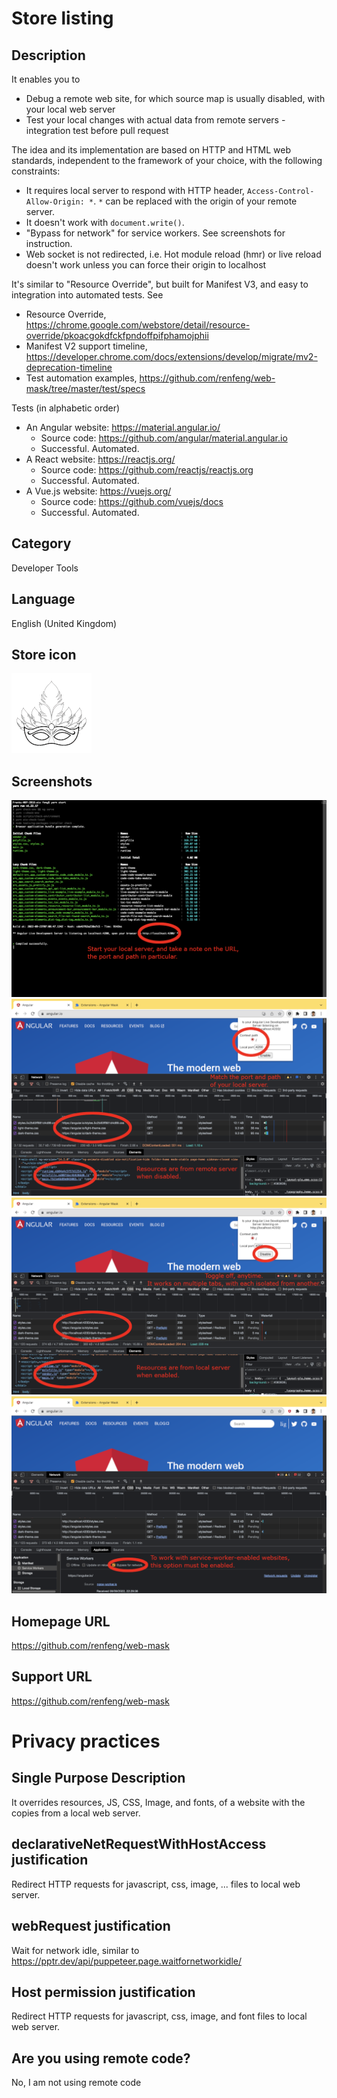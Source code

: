 # Store listing

## Description

It enables you to

- Debug a remote web site, for which source map is usually disabled, with your local web server
- Test your local changes with actual data from remote servers - integration test before pull request

The idea and its implementation are based on HTTP and HTML web standards, independent to the framework of your choice, with the following constraints:

- It requires local server to respond with HTTP header, `Access-Control-Allow-Origin: *`. `*` can be replaced with the origin of your remote server.
- It doesn't work with `document.write()`.
- "Bypass for network" for service workers. See screenshots for instruction.
- Web socket is not redirected, i.e. Hot module reload (hmr) or live reload doesn't work unless you can force their origin to localhost

It's similar to "Resource Override", but built for Manifest V3, and easy to integration into automated tests. See

- Resource Override, https://chrome.google.com/webstore/detail/resource-override/pkoacgokdfckfpndoffpifphamojphii
- Manifest V2 support timeline, https://developer.chrome.com/docs/extensions/develop/migrate/mv2-deprecation-timeline
- Test automation examples, https://github.com/renfeng/web-mask/tree/master/test/specs

Tests (in alphabetic order)

- An Angular website: https://material.angular.io/
  - Source code: https://github.com/angular/material.angular.io
  - Successful. Automated.
- A React website: https://reactjs.org/
  - Source code: https://github.com/reactjs/reactjs.org
  - Successful. Automated.
- A Vue.js website: https://vuejs.org/
  - Source code: https://github.com/vuejs/docs
  - Successful. Automated.

## Category

Developer Tools

## Language

English (United Kingdom)

## Store icon

![Angular logo 128x128](../src/vanilla/icon128.png)

## Screenshots

![Angular live development server 1280x800](1-angular-live-development-server.png)
![An Angular website 1280x800](2-disabled.png)
![Resources overridden 1280x800](3-enabled.png)
![Working with service worker enabled websites 1280x800](4-redirect-bypassing-service-worker.png)

## Homepage URL

https://github.com/renfeng/web-mask

## Support URL

https://github.com/renfeng/web-mask

# Privacy practices

## Single Purpose Description

It overrides resources, JS, CSS, Image, and fonts, of a website with the copies from a local web server.

## declarativeNetRequestWithHostAccess justification

Redirect HTTP requests for javascript, css, image, ... files to local web server.

## webRequest justification

Wait for network idle, similar to https://pptr.dev/api/puppeteer.page.waitfornetworkidle/

## Host permission justification

Redirect HTTP requests for javascript, css, image, and font files to local web server.

## Are you using remote code?

No, I am not using remote code
